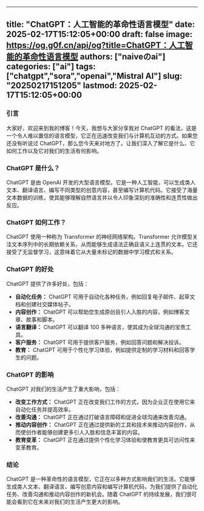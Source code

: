 
---
title: "ChatGPT：人工智能的革命性语言模型"
date: 2025-02-17T15:12:05+00:00
draft: false
image: https://og.g0f.cn/api/og?title=ChatGPT：人工智能的革命性语言模型
authors: ["naiveのai"]
categories: ["ai"]
tags: ["chatgpt","sora","openai","Mistral AI"]
slug: "20250217151205"
lastmod: 2025-02-17T15:12:05+00:00
---
### 引言

大家好，欢迎来到我的博客！今天，我想与大家分享我对 ChatGPT 的看法，这是一个令人难以置信的语言模型，它正在迅速改变我们与计算机互动的方式。如果您还没有听说过 ChatGPT，那么您今天来对地方了。让我们深入了解它是什么、它如何工作以及它对我们的生活有何影响。

### ChatGPT 是什么？

ChatGPT 是由 OpenAI 开发的大型语言模型。它是一种人工智能，可以生成类人文本、翻译语言、编写不同类型的创意内容，甚至编写计算机代码。它接受了海量文本数据的训练，使其能够理解自然语言并以令人印象深刻的准确性和连贯性做出反应。

### ChatGPT 如何工作？

ChatGPT 使用一种称为 Transformer 的神经网络架构。Transformer 允许模型关注文本序列中的长期依赖关系，从而能够生成语法正确且语义上连贯的文本。它还接受了无监督学习，这意味着它从大量未标记的数据中学习模式和关系。

### ChatGPT 的好处

ChatGPT 提供了许多好处，包括：

- **自动化任务：** ChatGPT 可用于自动化各种任务，例如回复电子邮件、起草文档和创建社交媒体帖子。
- **内容创作：** ChatGPT 可以帮助您生成原创且引人入胜的内容，例如博客文章、故事和脚本。
- **语言翻译：** ChatGPT 可以翻译 100 多种语言，使其成为全球沟通的宝贵工具。
- **客户服务：** ChatGPT 可用于提供客户服务，例如回答问题和解决投诉。
- **教育：** ChatGPT 可用于个性化学习体验，例如提供定制的学习材料和回答学生的问题。

### ChatGPT 的影响

ChatGPT 对我们的生活产生了重大影响，包括：

- **改变工作方式：** ChatGPT 正在改变我们工作的方式，因为企业正在使用它来自动化任务并提高效率。
- **改善沟通：** ChatGPT 正在通过打破语言障碍和促进全球沟通来改善沟通。
- **推动内容创作：** ChatGPT 正在通过提供新的工具和技术来推动内容创作，从而使创作者能够创建更多引人入胜和信息丰富的内容。
- **教育变革：** ChatGPT 正在通过提供个性化学习体验和使教育更具可访问性来变革教育。

### 结论

ChatGPT 是一种革命性的语言模型，它正在以多种方式影响我们的生活。它能够生成类人文本、翻译语言、编写创意内容和编写计算机代码，为我们提供了自动化任务、改善沟通和推动内容创作的新机会。随着 ChatGPT 的持续发展，我们很可能会看到它在未来对我们的生活产生更大的影响。
